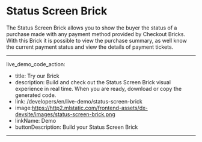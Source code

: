 # Status Screen Brick 

The Status Screen Brick allows you to show the buyer the status of a purchase made with any payment method provided by Checkout Bricks. With this Brick it is possible to view the purchase summary, as well know the current payment status and view the details of payment tickets.

---
live_demo_code_action:
 - title: Try our Brick
 - description: Build and check out the Status Screen Brick visual experience in real time. When you are ready, download or copy the generated code.
 - link: /developers/en/live-demo/status-screen-brick
 - image:https://http2.mlstatic.com/frontend-assets/dx-devsite/images/status-screen-brick.png
 - linkName: Demo
 - buttonDescription: Build your Status Screen Brick
---
<br>